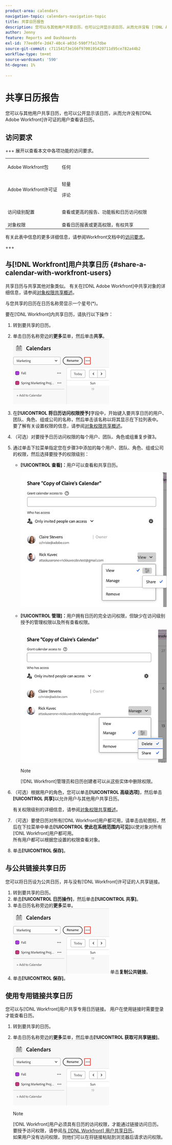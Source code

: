 ```yaml
---
product-area: calendars
navigation-topic: calendars-navigation-topic
title: 共享日历报告
description: 您可以与其他用户共享日历，也可以公开显示该日历，从而允许没有 [!DNL Adobe Workfront] 许可证的用户查看该日历。
author: Jenny
feature: Reports and Dashboards
exl-id: 77eed0fe-2d47-40c4-a03d-590f7fa17dbe
source-git-commit: c711541f3e166f9700195420711d95ce782a44b2
workflow-type: tm+mt
source-wordcount: '590'
ht-degree: 1%

---
```


# 共享日历报告


您可以与其他用户共享日历，也可以公开显示该日历，从而允许没有[!DNL Adobe Workfront]许可证的用户查看该日历。

## 访问要求

+++ 展开以查看本文中各项功能的访问要求。

<table style="table-layout:auto"> 
 <col> 
 </col> 
 <col> 
 </col> 
 <tbody> 
  <tr> 
   <td role="rowheader">Adobe Workfront包</td> 
   <td> <p>任何</p> </td> 
  </tr> 
  <tr> 
   <td role="rowheader">Adobe Workfront许可证</td> 
   <td><p>轻量</p>
       <p>评论</p></td> 
  </tr> 
  <tr> 
   <td role="rowheader">访问级别配置</td> 
   <td> <p> 查看或更高的报告、功能板和日历访问权限</p></td> 
  </tr> 
  <tr> 
   <td role="rowheader">对象权限</td> 
   <td>查看日历报表或更高权限，有权共享</td> 
  </tr> 
 </tbody> 
</table>

有关此表中信息的更多详细信息，请参阅Workfront文档中的[访问要求](/help/quicksilver/administration-and-setup/add-users/access-levels-and-object-permissions/access-level-requirements-in-documentation.md)。

+++

## 与[!DNL Workfront]用户共享日历 {#share-a-calendar-with-workfront-users}

共享日历与共享其他对象类似。 有关在[!DNL Adobe Workfront]中共享对象的详细信息，请参阅[对象权限共享概述](../../../workfront-basics/grant-and-request-access-to-objects/sharing-permissions-on-objects-overview.md)。

与您共享的日历在日历名称旁显示一个星号(&#42;)。

要在[!DNL Workfront]内共享日历，请执行以下操作：

1. 转到要共享的日历。
1. 单击日历名称旁边的&#x200B;**更多**&#x200B;菜单，然后单击&#x200B;**共享**。
   ![日历更多菜单](assets/more-menu-calendar.png)
1. 在&#x200B;**[!UICONTROL 将日历访问权限授予]**&#x200B;字段中，开始键入要共享日历的用户、团队、角色、组或公司的名称，然后单击该名称以将其显示在下拉列表中。\
   要了解有关设置权限的信息，请参阅[对象权限共享概述](../../../workfront-basics/grant-and-request-access-to-objects/sharing-permissions-on-objects-overview.md)。

1. （可选）对要授予日历访问权限的每个用户、团队、角色或组重复步骤3。
1. 通过单击下拉菜单指定您在步骤3中添加的每个用户、团队、角色、组或公司的权限，然后选择要授予的权限级别：

   * **[!UICONTROL 查看]：**&#x200B;用户可以查看和共享日历。

     ![共享具有查看访问权限的日历](assets/view-calendar.png)

   * **[!UICONTROL 管理]：**&#x200B;用户拥有日历的完全访问权限，但缺少在访问级别授予的管理权限以及所有查看权限。

     ![共享具有管理访问权限的日历](assets/manage-calendar.png)

     >[!NOTE]
     >
     >[!DNL Workfront]管理员和日历创建者可以从这些实体中删除权限。

1. （可选）根据用户的角色，您可以单击&#x200B;**[!UICONTROL 高级选项]**，然后单击&#x200B;**[!UICONTROL 共享]**&#x200B;以允许用户与其他用户共享日历。

   有关权限级别的详细信息，请参阅[对象权限共享概述](../../../workfront-basics/grant-and-request-access-to-objects/sharing-permissions-on-objects-overview.md)。

1. （可选）要使日历对所有[!DNL Workfront]用户都可用，请单击齿轮图标，然后在下拉菜单中单击&#x200B;**[!UICONTROL 使此在系统范围内可见]**&#x200B;以使对象对所有[!DNL Workfront]用户都可用。\
   所有用户都可以根据您设置的权限查看对象。

1. 单击&#x200B;**[!UICONTROL 保存]**。

## 与公共链接共享日历

您可以将日历设为公共日历，并与没有[!DNL Workfront]许可证的人共享链接。

1. 转到要共享的日历。
1. 单击&#x200B;**[!UICONTROL 日历操作]**，然后单击&#x200B;**[!UICONTROL 共享]**。
1. 单击日历名称旁边的&#x200B;**更多**&#x200B;菜单。
   ![日历更多菜单](assets/more-menu-calendar.png)
单击&#x200B;**复制公共链接**。
1. 单击&#x200B;**[!UICONTROL 保存]**。

## 使用专用链接共享日历

您可以与[!DNL Workfront]用户共享专用日历链接。 用户在使用链接时需要登录才能查看日历。

1. 转到要共享的日历。
1. 单击日历名称旁边的&#x200B;**更多**&#x200B;菜单，然后单击&#x200B;**[!UICONTROL 获取可共享链接]**。
   ![日历更多菜单](assets/more-menu-calendar.png)

   >[!NOTE]
   >
   >[!DNL Workfront]用户必须具有日历的访问权限，才能通过链接访问日历。 要授予访问权限，请参阅[与 [!DNL Workfront] 用户共享日历](#share-a-calendar-with-workfront-users)。\
   >如果用户没有访问权限，则他们可以在将链接粘贴到浏览器后请求访问权限。
